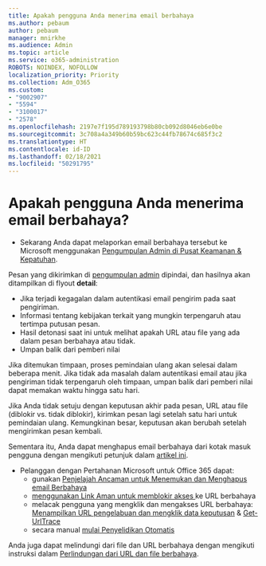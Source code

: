 ```yaml
---
title: Apakah pengguna Anda menerima email berbahaya
ms.author: pebaum
author: pebaum
manager: mnirkhe
ms.audience: Admin
ms.topic: article
ms.service: o365-administration
ROBOTS: NOINDEX, NOFOLLOW
localization_priority: Priority
ms.collection: Adm_O365
ms.custom:
- "9002907"
- "5594"
- "3100017"
- "2578"
ms.openlocfilehash: 2197e7f195d789193798b80cb092d8046eb6e0be
ms.sourcegitcommit: 3c708a4a349b60b59bc623c44fb78674c685f3c2
ms.translationtype: HT
ms.contentlocale: id-ID
ms.lasthandoff: 02/18/2021
ms.locfileid: "50291795"
---
```

# <a name="did-your-users-receive-malicious-email"></a>Apakah pengguna Anda menerima email berbahaya?

- Sekarang Anda dapat melaporkan email berbahaya tersebut ke Microsoft menggunakan [Pengumpulan Admin di Pusat Keamanan & Kepatuhan](https://sip.protection.office.com/reportsubmission).

Pesan yang dikirimkan di [pengumpulan admin](https://sip.protection.office.com/reportsubmission) dipindai, dan hasilnya akan ditampilkan di flyout **detail**:

- Jika terjadi kegagalan dalam autentikasi email pengirim pada saat pengiriman.
- Informasi tentang kebijakan terkait yang mungkin terpengaruh atau tertimpa putusan pesan.
- Hasil detonasi saat ini untuk melihat apakah URL atau file yang ada dalam pesan berbahaya atau tidak.
- Umpan balik dari pemberi nilai

Jika ditemukan timpaan, proses pemindaian ulang akan selesai dalam beberapa menit. Jika tidak ada masalah dalam autentikasi email atau jika pengiriman tidak terpengaruh oleh timpaan, umpan balik dari pemberi nilai dapat memakan waktu hingga satu hari.

Jika Anda tidak setuju dengan keputusan akhir pada pesan, URL atau file (diblokir vs. tidak diblokir), kirimkan pesan lagi setelah satu hari untuk pemindaian ulang. Kemungkinan besar, keputusan akan berubah setelah mengirimkan pesan kembali.

Sementara itu, Anda dapat menghapus email berbahaya dari kotak masuk pengguna dengan mengikuti petunjuk dalam [artikel ini](https://docs.microsoft.com/microsoft-365/compliance/search-for-and-delete-messages-in-your-organization).

- Pelanggan dengan Pertahanan Microsoft untuk Office 365 dapat:
    - gunakan [Penjelajah Ancaman untuk Menemukan dan Menghapus email Berbahaya](https://docs.microsoft.com/microsoft-365/security/office-365-security/investigate-malicious-email-that-was-delivered)
    - [menggunakan Link Aman untuk memblokir akses ](https://docs.microsoft.com/microsoft-365/security/office-365-security/atp-safe-links) ke URL berbahaya
    - melacak pengguna yang mengklik dan mengakses URL berbahaya: [Menampilkan URL pengelabuan dan mengklik data keputusan](https://docs.microsoft.com/microsoft-365/security/office-365-security/threat-explorer) & [Get-UrlTrace](https://docs.microsoft.com/powershell/module/exchange/get-urltrace)
    - secara manual [mulai Penyelidikan Otomatis](https://docs.microsoft.com/microsoft-365/security/office-365-security/automated-investigation-response-office)

Anda juga dapat melindungi dari file dan URL berbahaya dengan mengikuti instruksi dalam [Perlindungan dari URL dan file berbahaya](https://docs.microsoft.com/microsoft-365/security/office-365-security/protect-against-threats).